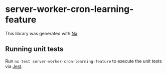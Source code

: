 # server-worker-cron-learning-feature

This library was generated with [Nx](https://nx.dev).

## Running unit tests

Run `nx test server-worker-cron-learning-feature` to execute the unit tests via [Jest](https://jestjs.io).
